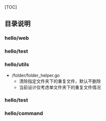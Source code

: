 [TOC]

## 目录说明
### hello/web
### hello/test
### hello/utils
- /folder/folder_helper.go
    + 清除指定文件夹下的重复文件，默认不删除
    + 当前设计仅考虑单文件夹下的重复文件情况
### hello/test
### hello/command